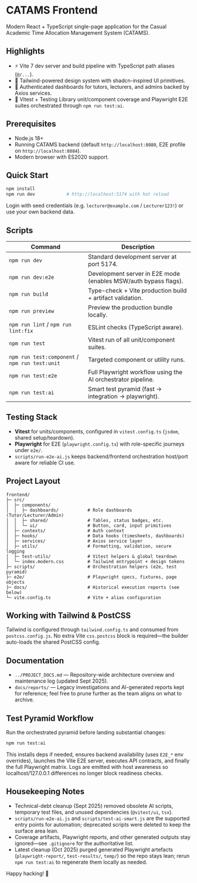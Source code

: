 # CATAMS Frontend

Modern React + TypeScript single-page application for the Casual Academic Time Allocation Management System (CATAMS).

## Highlights
- ⚡ Vite 7 dev server and build pipeline with TypeScript path aliases (`@/...`).
- 🎨 Tailwind-powered design system with shadcn-inspired UI primitives.
- 🔐 Authenticated dashboards for tutors, lecturers, and admins backed by Axios services.
- 🧪 Vitest + Testing Library unit/component coverage and Playwright E2E suites orchestrated through `npm run test:ai`.

## Prerequisites
- Node.js 18+
- Running CATAMS backend (default `http://localhost:8080`, E2E profile on `http://localhost:8084`).
- Modern browser with ES2020 support.

## Quick Start
```bash
npm install
npm run dev            # http://localhost:5174 with hot reload
```

Login with seed credentials (e.g. `lecturer@example.com` / `Lecturer123!`) or use your own backend data.

## Scripts
| Command | Description |
| --- | --- |
| `npm run dev` | Standard development server at port 5174. |
| `npm run dev:e2e` | Development server in E2E mode (enables MSW/auth bypass flags). |
| `npm run build` | Type-check + Vite production build + artifact validation. |
| `npm run preview` | Preview the production bundle locally. |
| `npm run lint` / `npm run lint:fix` | ESLint checks (TypeScript aware). |
| `npm run test` | Vitest run of all unit/component suites. |
| `npm run test:component` / `npm run test:unit` | Targeted component or utility runs. |
| `npm run test:e2e` | Full Playwright workflow using the AI orchestrator pipeline. |
| `npm run test:ai` | Smart test pyramid (fast → integration → playwright). |

## Testing Stack
- **Vitest** for units/components, configured in `vitest.config.ts` (`jsdom`, shared setup/teardown).
- **Playwright** for E2E (`playwright.config.ts`) with role-specific journeys under `e2e/`.
- `scripts/run-e2e-ai.js` keeps backend/frontend orchestration host/port aware for reliable CI use.

## Project Layout
```
frontend/
├─ src/
│  ├─ components/
│  │  ├─ dashboards/           # Role dashboards (Tutor/Lecturer/Admin)
│  │  ├─ shared/               # Tables, status badges, etc.
│  │  └─ ui/                   # Button, card, input primitives
│  ├─ contexts/                # Auth context
│  ├─ hooks/                   # Data hooks (timesheets, dashboards)
│  ├─ services/                # Axios service layer
│  ├─ utils/                   # Formatting, validation, secure logging
│  ├─ test-utils/              # Vitest helpers & global teardown
│  └─ index.modern.css         # Tailwind entrypoint + design tokens
├─ scripts/                    # Orchestration helpers (e2e, test pyramid)
├─ e2e/                        # Playwright specs, fixtures, page objects
├─ docs/                       # Historical execution reports (see below)
└─ vite.config.ts              # Vite + alias configuration
```

## Working with Tailwind & PostCSS
Tailwind is configured through `tailwind.config.ts` and consumed from `postcss.config.js`. No extra Vite `css.postcss` block is required—the builder auto-loads the shared PostCSS config.

## Documentation
- `../PROJECT_DOCS.md` — Repository-wide architecture overview and maintenance log (updated Sept 2025).
- `docs/reports/` — Legacy investigations and AI-generated reports kept for reference; feel free to prune further as the team aligns on what to archive.

## Test Pyramid Workflow
Run the orchestrated pyramid before landing substantial changes:
```bash
npm run test:ai
```
This installs deps if needed, ensures backend availability (uses `E2E_*` env overrides), launches the Vite E2E server, executes API contracts, and finally the full Playwright matrix. Logs are emitted with host awareness so localhost/127.0.0.1 differences no longer block readiness checks.

## Housekeeping Notes
- Technical-debt cleanup (Sept 2025) removed obsolete AI scripts, temporary test files, and unused dependencies (`@vitest/ui`, `tsx`).
- `scripts/run-e2e-ai.js` and `scripts/test-ai-smart.js` are the supported entry points for automation; deprecated scripts were deleted to keep the surface area lean.
- Coverage artifacts, Playwright reports, and other generated outputs stay ignored—see `.gitignore` for the authoritative list.
- Latest cleanup (Oct 2025) purged generated Playwright artefacts (`playwright-report/`, `test-results/`, `temp/`) so the repo stays lean; rerun `npm run test:ai` to regenerate them locally as needed.

Happy hacking! 🎉

